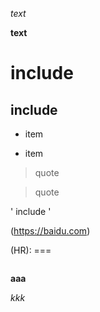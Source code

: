 *text*

**text**
# include

## include

* item

* item

>quote

>quote

' include '

(https://baidu.com)


(HR): ===



![]()

**aaa**


*kkk*














